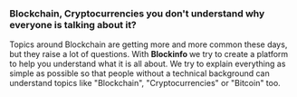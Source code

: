 <h3 class="home-section-headline">Blockchain, Cryptocurrencies you don't understand why everyone is talking about it?</h3>
<p>
  Topics around Blockchain are getting more and more common these days, but they raise a lot of questions. With <strong> Blockinfo </strong> we try to create a platform to help you understand what it is all about. We try to explain everything as simple as possible so that people without a technical background can understand topics like "Blockchain", "Cryptocurrencies" or "Bitcoin" too.
</p>